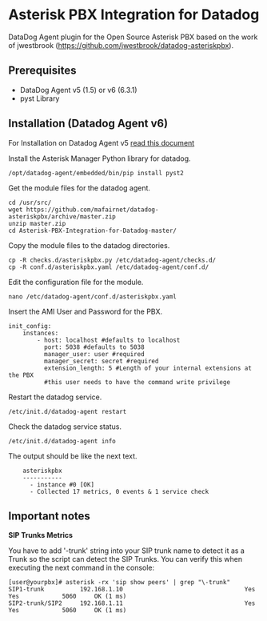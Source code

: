 Asterisk PBX Integration for Datadog
===================

DataDog Agent plugin for the Open Source Asterisk PBX based on the work of jwestbrook (https://github.com/jwestbrook/datadog-asteriskpbx).

Prerequisites
-----------
- DataDog Agent v5 (1.5) or v6 (6.3.1)
- pyst Library

Installation (Datadog Agent v6)
-----------
For Installation on Datadog Agent v5 [read this document](https://github.com/mafairnet/Asterisk-PBX-Integration-for-Datadog/blob/master/README_v5.md)

Install the Asterisk Manager Python library for datadog.

```
/opt/datadog-agent/embedded/bin/pip install pyst2
```

Get the module files for the datadog agent.

```
cd /usr/src/
wget https://github.com/mafairnet/datadog-asteriskpbx/archive/master.zip
unzip master.zip
cd Asterisk-PBX-Integration-for-Datadog-master/
```

Copy the module files to the datadog directories.

```
cp -R checks.d/asteriskpbx.py /etc/datadog-agent/checks.d/
cp -R conf.d/asteriskpbx.yaml /etc/datadog-agent/conf.d/
```

Edit the configuration file for the module.

```
nano /etc/datadog-agent/conf.d/asteriskpbx.yaml
```

Insert the AMI User and Password for the PBX.

```
init_config:
	instances:
		- host: localhost #defaults to localhost
		  port: 5038 #defaults to 5038
		  manager_user: user #required
		  manager_secret: secret #required
		  extension_length: 5 #Length of your internal extensions at the PBX
		  #this user needs to have the command write privilege
```

Restart  the datadog service.

```
/etc/init.d/datadog-agent restart
```

Check the datadog service status.

```
/etc/init.d/datadog-agent info
```

The output should be like the next text.

```
    asteriskpbx
    -----------
      - instance #0 [OK]
      - Collected 17 metrics, 0 events & 1 service check
```

Important notes
-----------
**SIP Trunks Metrics**

You have to add '-trunk' string into your SIP trunk name to detect it as a Trunk so the script can detect the SIP Trunks. You can verify this when executing the next command in the console:

```
[user@yourpbx]# asterisk -rx 'sip show peers' | grep "\-trunk"
SIP1-trunk          192.168.1.10                                  Yes        Yes            5060     OK (1 ms)
SIP2-trunk/SIP2     192.168.1.11                                  Yes        Yes            5060     OK (1 ms)
```